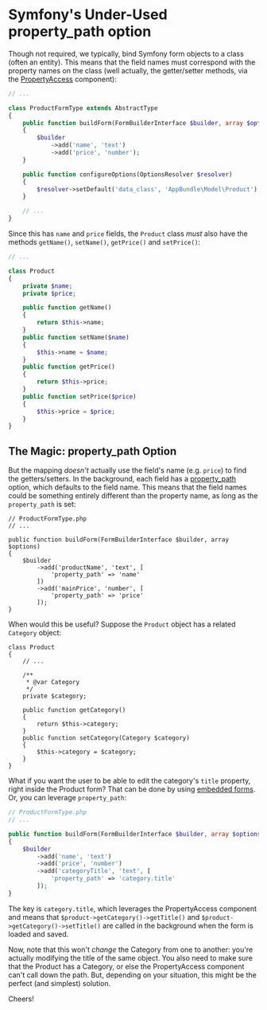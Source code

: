 # Symfony's Under-Used property_path option

Though not required, we typically, bind Symfony form objects to a class (often
an entity). This means that the field names must correspond with the property names
on the class (well actually, the getter/setter methods, via the
[PropertyAccess](http://symfony.com/doc/current/components/property_access/introduction.html)
component):

```php
// ...

class ProductFormType extends AbstractType
{
    public function buildForm(FormBuilderInterface $builder, array $options)
    {
        $builder
            ->add('name', 'text')
            ->add('price', 'number');
    }

    public function configureOptions(OptionsResolver $resolver)
    {
        $resolver->setDefault('data_class', 'AppBundle\Model\Product');
    }

    // ...
}
```

Since this has `name` and `price` fields, the `Product` class *must* also have the
methods `getName()`, `setName()`, `getPrice()` and `setPrice()`:

```php
// ...

class Product
{
    private $name;
    private $price;

    public function getName()
    {
        return $this->name;
    }
    public function setName($name)
    {
        $this->name = $name;
    }
    public function getPrice()
    {
        return $this->price;
    }
    public function setPrice($price)
    {
        $this->price = $price;
    }
}

```

## The Magic: property_path Option

But the mapping *doesn't* actually use the field's name (e.g. `price`) to find the
getters/setters. In the background, each field has a [property_path](http://symfony.com/doc/current/reference/forms/types/form.html#property-path)
option, which defaults to the field name. This means that the field names could
be something entirely different than the property name, as long as the `property_path`
is set:

```
// ProductFormType.php
// ...

public function buildForm(FormBuilderInterface $builder, array $options)
{
    $builder
        ->add('productName', 'text', [
            'property_path' => 'name'
        ])
        ->add('mainPrice', 'number', [
            'property_path' => 'price'
        ]);
}
```

When would this be useful? Suppose the `Product` object has a related `Category`
object:

```
class Product
{
    // ...

    /**
     * @var Category
     */
    private $category;

    public function getCategory()
    {
        return $this->category;
    }
    public function setCategory(Category $category)
    {
        $this->category = $category;
    }
}
```

What if you want the user to be able to edit the category's `title` property, right
inside the Product form? That can be done by using [embedded forms](http://symfony.com/doc/current/book/forms.html#embedded-forms).
Or, you can leverage `property_path`:

```php
// ProductFormType.php
// ...

public function buildForm(FormBuilderInterface $builder, array $options)
{
    $builder
        ->add('name', 'text')
        ->add('price', 'number')
        ->add('categoryTitle', 'text', [
            'property_path' => 'category.title'
        ]);
}
```

The key is `category.title`, which leverages the PropertyAccess component and means
that `$product->getCategory()->getTitle()` and `$product->getCategory()->setTitle()`
are called in the background when the form is loaded and saved.

Now, note that this won't *change* the Category from one to another: you're actually
modifying the title of the same object. You also need to make sure that the Product
has a Category, or else the PropertyAccess component can't call down the path. But, depending
on your situation, this might be the perfect (and simplest) solution.

Cheers!

